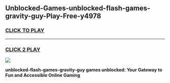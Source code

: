 
## Unblocked-Games-unblocked-flash-games-gravity-guy-Play-Free-y4978
<h3>
<a href="https://premium76.site?title=unblocked-flash-games-gravity-guy&ref=19M">CLICK TO PLAY</a></h3>
<hr>

<h3>
<a href="https://premium76.site?title=unblocked-flash-games-gravity-guy&ref=19M">CLICK 2 PLAY</a>
  
</h3>

<a href="https://premium76.site?title=unblocked-flash-games-gravity-guy&ref=19M"><img src="https://clearcache.store/games.png"></a>


**unblocked-flash-games-gravity-guy games unblocked: Your Gateway to Fun and Accessible Online Gaming**
